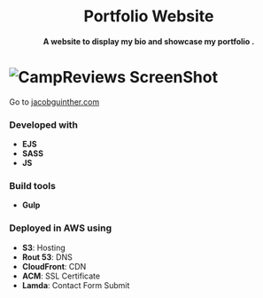 <h1 align="center">Portfolio Website</>
<h4 align="center">A website to display my bio and showcase my portfolio </a>.</h4>

# ![CampReviews ScreenShot](./gifs/portfolio-site-demo.gif)

Go to [jacobguinther.com](https://jacobguinther.com/)

### Developed with
* **EJS**
* **SASS**
* **JS**

### Build tools
* **Gulp**
### Deployed in AWS using
* **S3**: Hosting
* **Rout 53**: DNS
* **CloudFront**: CDN
* **ACM**: SSL Certificate
* **Lamda**: Contact Form Submit
